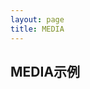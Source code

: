 ```yaml
---
layout: page
title: MEDIA
---
```


<script setup>
import { ref } from 'vue'

import VIDEO from './components/video.vue'
import AUDIO from './components/audio.vue'
const count = ref(0)
</script>

## MEDIA示例
<div class="px-4 py-4">
<AUDIO />
<VIDEO />
</div>